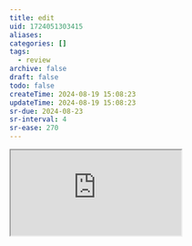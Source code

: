 ```yaml
---
title: edit
uid: 1724051303415
aliases:
categories: []
tags:
  - review
archive: false
draft: false
todo: false
createTime: 2024-08-19 15:08:23
updateTime: 2024-08-19 15:08:23
sr-due: 2024-08-23
sr-interval: 4
sr-ease: 270
---
```


<iframe
  class="iframe_full"
  src="https://dict.youdao.com/result?word=edit&lang=en"
>
</iframe>
